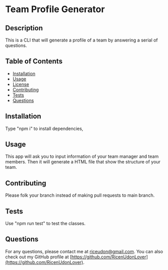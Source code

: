 
# Team Profile Generator

## Description

This is a CLI that will generate a profile of a team by answering a serial of questions.

## Table of Contents

* [Installation](#installation)
* [Usage](#usage)
* [License](#license)
* [Contributing](#contributing)
* [Tests](#tests)
* [Questions](#questions)

## Installation

Type "npm i" to install dependencies,

## Usage

This app will ask you to input information of your team manager and team members. Then it will generate a HTML file that show the structure of your team.



## Contributing

Please folk your branch instead of making pull requests to main branch.

## Tests

Use "npm run test" to test the classes.

## Questions

For any questions, please contact me at [riceudon@gmail.com](mailto:riceudon@gmail.com). You can also check out my GitHub profile at [https://github.com/RicenUdonLover](https://github.com/RicenUdonLover).
